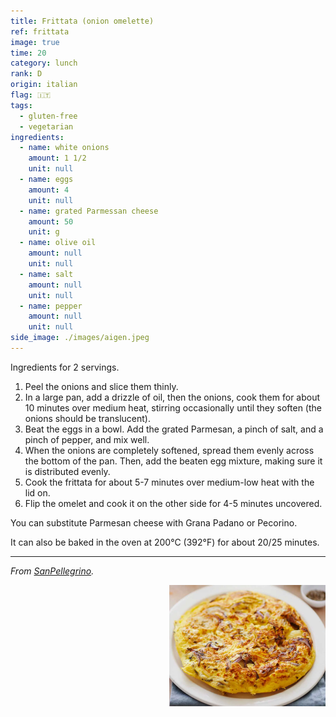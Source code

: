 ```yaml
---
title: Frittata (onion omelette)
ref: frittata
image: true
time: 20
category: lunch
rank: D
origin: italian
flag: 🇮🇹
tags:
  - gluten-free
  - vegetarian
ingredients:
  - name: white onions
    amount: 1 1/2
    unit: null
  - name: eggs
    amount: 4
    unit: null
  - name: grated Parmessan cheese
    amount: 50
    unit: g
  - name: olive oil
    amount: null
    unit: null
  - name: salt
    amount: null
    unit: null
  - name: pepper
    amount: null
    unit: null
side_image: ./images/aigen.jpeg
---
```


Ingredients for 2 servings.

1. Peel the onions and slice them thinly.
2. In a large pan, add a drizzle of oil, then the onions, cook them for about 10 minutes over medium heat, stirring occasionally until they soften (the onions should be translucent).
3. Beat the eggs in a bowl. Add the grated Parmesan, a pinch of salt, and a pinch of pepper, and mix well.
4. When the onions are completely softened, spread them evenly across the bottom of the pan. Then, add the beaten egg mixture, making sure it is distributed evenly. 
5. Cook the frittata for about 5-7 minutes over medium-low heat with the lid on.
6.  Flip the omelet and cook it on the other side for 4-5 minutes uncovered.

You can substitute Parmesan cheese with Grana Padano or Pecorino.

It can also be baked in the oven at 200°C (392°F) for about 20/25 minutes.

---

_From [SanPellegrino](https://www.sanpellegrino.com/sparkling-drinks/zesty-food/onion-frittata)._

<img src="images/frittata.jpg" style="width:250px; float:right;"/>